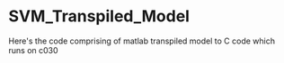 # SVM_Transpiled_Model
Here's the code comprising of matlab transpiled model to C code which runs on c030
